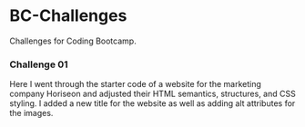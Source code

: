 # BC-Challenges
Challenges for Coding Bootcamp.

### Challenge 01
Here I went through the starter code of a website for the marketing company Horiseon and adjusted their HTML semantics, structures, and CSS styling. I added a new title for the website as well as adding alt attributes for the images.
